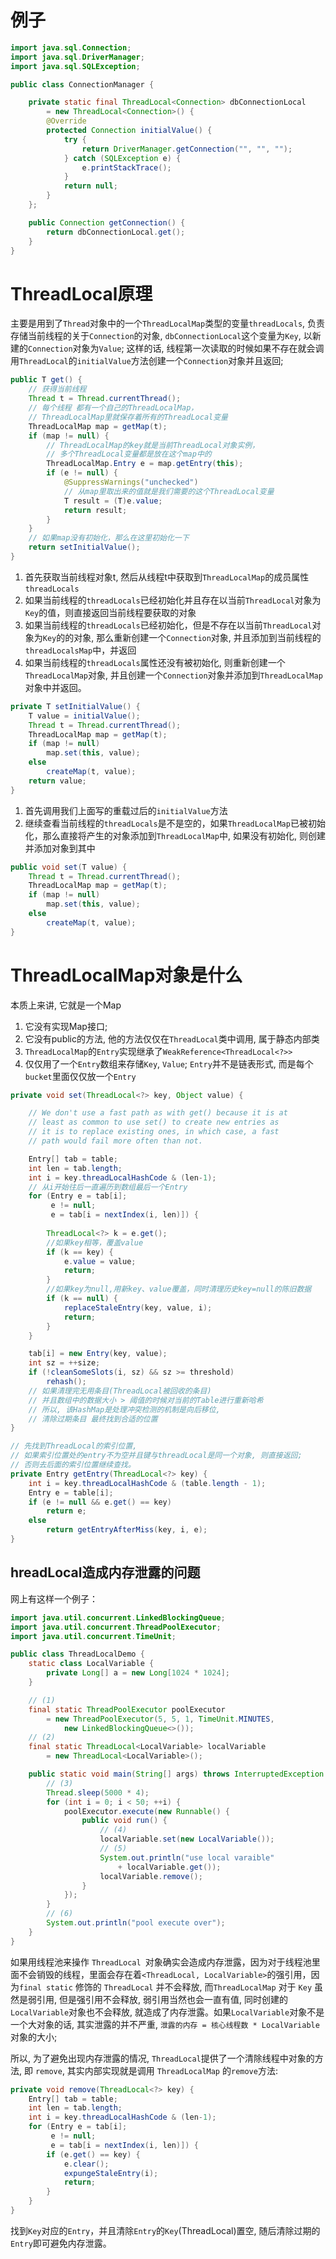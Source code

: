 # 例子
```java
import java.sql.Connection;
import java.sql.DriverManager;
import java.sql.SQLException;

public class ConnectionManager {

    private static final ThreadLocal<Connection> dbConnectionLocal 
	    = new ThreadLocal<Connection>() {
        @Override
        protected Connection initialValue() {
            try {
                return DriverManager.getConnection("", "", "");
            } catch (SQLException e) {
                e.printStackTrace();
            }
            return null;
        }
    };

    public Connection getConnection() {
        return dbConnectionLocal.get();
    }
}
```


# ThreadLocal原理
主要是用到了`Thread`对象中的一个`ThreadLocalMap`类型的变量`threadLocals`, 负责存储当前线程的关于`Connection`的对象, `dbConnectionLocal`这个变量为`Key`, 以新建的`Connection`对象为`Value`; 这样的话, 线程第一次读取的时候如果不存在就会调用`ThreadLocal`的`initialValue`方法创建一个`Connection`对象并且返回;
```java
public T get() {
    // 获得当前线程
    Thread t = Thread.currentThread();
    // 每个线程 都有一个自己的ThreadLocalMap，
    // ThreadLocalMap里就保存着所有的ThreadLocal变量
    ThreadLocalMap map = getMap(t);
    if (map != null) {
        // ThreadLocalMap的key就是当前ThreadLocal对象实例，
        // 多个ThreadLocal变量都是放在这个map中的
        ThreadLocalMap.Entry e = map.getEntry(this);
        if (e != null) {
            @SuppressWarnings("unchecked")
            // 从map里取出来的值就是我们需要的这个ThreadLocal变量
            T result = (T)e.value;
            return result;
        }
    }
    // 如果map没有初始化，那么在这里初始化一下
    return setInitialValue();
}
```

1. 首先获取当前线程对象t, 然后从线程t中获取到`ThreadLocalMap`的成员属性`threadLocals`
2. 如果当前线程的`threadLocals`已经初始化并且存在以当前`ThreadLocal`对象为`Key`的值，则直接返回当前线程要获取的对象
3. 如果当前线程的`threadLocals`已经初始化，但是不存在以当前`ThreadLocal`对象为`Key`的的对象, 那么重新创建一个`Connection`对象, 并且添加到当前线程的`threadLocalsMap`中，并返回
4. 如果当前线程的`threadLocals`属性还没有被初始化, 则重新创建一个`ThreadLocalMap`对象, 并且创建一个`Connection`对象并添加到`ThreadLocalMap`对象中并返回。
```java
private T setInitialValue() {
    T value = initialValue();
    Thread t = Thread.currentThread();
    ThreadLocalMap map = getMap(t);
    if (map != null)
        map.set(this, value);
    else
        createMap(t, value);
    return value;
}
```
1. 首先调用我们上面写的重载过后的`initialValue`方法
2. 继续查看当前线程的`threadLocals`是不是空的，如果`ThreadLocalMap`已被初始化，那么直接将产生的对象添加到`ThreadLocalMap`中, 如果没有初始化, 则创建并添加对象到其中

```java
public void set(T value) {
    Thread t = Thread.currentThread();
    ThreadLocalMap map = getMap(t);
    if (map != null)
        map.set(this, value);
    else
        createMap(t, value);
}  
```

# ThreadLocalMap对象是什么
本质上来讲, 它就是一个Map
1. 它没有实现Map接口;
2. 它没有public的方法, 他的方法仅仅在`ThreadLocal`类中调用, 属于静态内部类
3. `ThreadLocalMap`的`Entry`实现继承了`WeakReference<ThreadLocal<?>>`
4. 仅仅用了一个`Entry`数组来存储`Key`, `Value`; `Entry`并不是链表形式, 而是每个`bucket`里面仅仅放一个`Entry`

```java
private void set(ThreadLocal<?> key, Object value) {

    // We don't use a fast path as with get() because it is at
    // least as common to use set() to create new entries as
    // it is to replace existing ones, in which case, a fast
    // path would fail more often than not.

    Entry[] tab = table;
    int len = tab.length;
    int i = key.threadLocalHashCode & (len-1);
	// 从i开始往后一直遍历到数组最后一个Entry
    for (Entry e = tab[i];
         e != null;
         e = tab[i = nextIndex(i, len)]) {
         
        ThreadLocal<?> k = e.get();
        //如果key相等，覆盖value
        if (k == key) {
            e.value = value;
            return;
        }
        //如果key为null,用新key、value覆盖，同时清理历史key=null的陈旧数据
        if (k == null) {
            replaceStaleEntry(key, value, i);
            return;
        }
    }

    tab[i] = new Entry(key, value);
    int sz = ++size;
    if (!cleanSomeSlots(i, sz) && sz >= threshold)
        rehash();
    // 如果清理完无用条目(ThreadLocal被回收的条目)
    // 并且数组中的数据大小 > 阈值的时候对当前的Table进行重新哈希 
    // 所以, 该HashMap是处理冲突检测的机制是向后移位, 
    // 清除过期条目 最终找到合适的位置
}
```

```java
// 先找到ThreadLocal的索引位置,
// 如果索引位置处的entry不为空并且键与threadLocal是同一个对象, 则直接返回; 
// 否则去后面的索引位置继续查找。
private Entry getEntry(ThreadLocal<?> key) {
    int i = key.threadLocalHashCode & (table.length - 1);
    Entry e = table[i];
    if (e != null && e.get() == key)
        return e;
    else
        return getEntryAfterMiss(key, i, e);
}
```


## hreadLocal造成内存泄露的问题

网上有这样一个例子：

```java
import java.util.concurrent.LinkedBlockingQueue;
import java.util.concurrent.ThreadPoolExecutor;
import java.util.concurrent.TimeUnit;

public class ThreadLocalDemo {
    static class LocalVariable {
        private Long[] a = new Long[1024 * 1024];
    }

    // (1)
    final static ThreadPoolExecutor poolExecutor 
	    = new ThreadPoolExecutor(5, 5, 1, TimeUnit.MINUTES,
            new LinkedBlockingQueue<>());
    // (2)
    final static ThreadLocal<LocalVariable> localVariable 
	    = new ThreadLocal<LocalVariable>();

    public static void main(String[] args) throws InterruptedException {
        // (3)
        Thread.sleep(5000 * 4);
        for (int i = 0; i < 50; ++i) {
            poolExecutor.execute(new Runnable() {
                public void run() {
                    // (4)
                    localVariable.set(new LocalVariable());
                    // (5)
                    System.out.println("use local varaible" 
	                    + localVariable.get());
                    localVariable.remove();
                }
            });
        }
        // (6)
        System.out.println("pool execute over");
    }
}
```

如果用线程池来操作 `ThreadLocal `对象确实会造成内存泄露，因为对于线程池里面不会销毁的线程，里面会存在着`<ThreadLocal, LocalVariable>`的强引用，因为`final static` 修饰的 `ThreadLocal` 并不会释放, 而`ThreadLocalMap` 对于 `Key` 虽然是弱引用, 但是强引用不会释放, 弱引用当然也会一直有值, 同时创建的`LocalVariable`对象也不会释放, 就造成了内存泄露。如果`LocalVariable`对象不是一个大对象的话, 其实泄露的并不严重, `泄露的内存 = 核心线程数 * LocalVariable`对象的大小;

所以, 为了避免出现内存泄露的情况, `ThreadLocal`提供了一个清除线程中对象的方法, 即 `remove`, 其实内部实现就是调用 `ThreadLocalMap` 的`remove`方法:

```java
private void remove(ThreadLocal<?> key) {
    Entry[] tab = table;
    int len = tab.length;
    int i = key.threadLocalHashCode & (len-1);
    for (Entry e = tab[i];
         e != null;
         e = tab[i = nextIndex(i, len)]) {
        if (e.get() == key) {
            e.clear();
            expungeStaleEntry(i);
            return;
        }
    }
}
```
找到`Key`对应的`Entry`，并且清除`Entry`的`Key`(ThreadLocal)置空, 随后清除过期的`Entry`即可避免内存泄露。